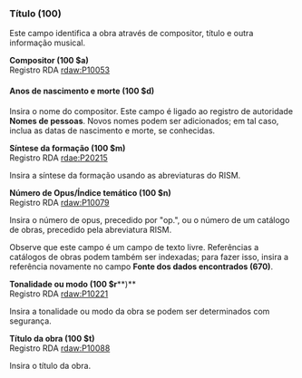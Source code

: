 ### **Título (100)**

Este campo identifica a obra através de compositor, título e outra informação musical.

 

**Compositor (100 $a)**  
Registro RDA [rdaw:P10053](http://www.rdaregistry.info/Elements/w/datatype/#P10053)

#### **Anos de nascimento e morte (100 $d)**

Insira o nome do compositor. Este campo é ligado ao registro de autoridade **Nomes de pessoas**. Novos nomes podem ser adicionados; em tal caso, inclua as datas de nascimento e morte, se conhecidas.

 

**Síntese da formação (100 $m)**  
Registro RDA [rdae:P20215](http://www.rdaregistry.info/Elements/e/#P20215)

Insira a síntese da formação usando as abreviaturas do RISM.

**Número de Opus/Índice temático (100 $n)**  
Registro RDA [rdaw:P10079](http://www.rdaregistry.info/Elements/w/#P10079)  

Insira o número de opus, precedido por "op.", ou o número de um catálogo de obras, precedido pela abreviatura RISM.

Observe que este campo é um campo de texto livre. Referências a catálogos de obras podem também ser indexadas; para fazer isso, insira a referência novamente no campo **Fonte dos dados encontrados (670)**.

 

**Tonalidade ou modo (100 $r****)**  
Registro RDA [rdaw:P10221](http://www.rdaregistry.info/Elements/w/#P10221)

Insira a tonalidade ou modo da obra se podem ser determinados com segurança.

  

**Título da obra (100 $t)**   
Registro RDA [rdaw:P10088](http://www.rdaregistry.info/Elements/w/datatype/#P10088)

Insira o título da obra. 